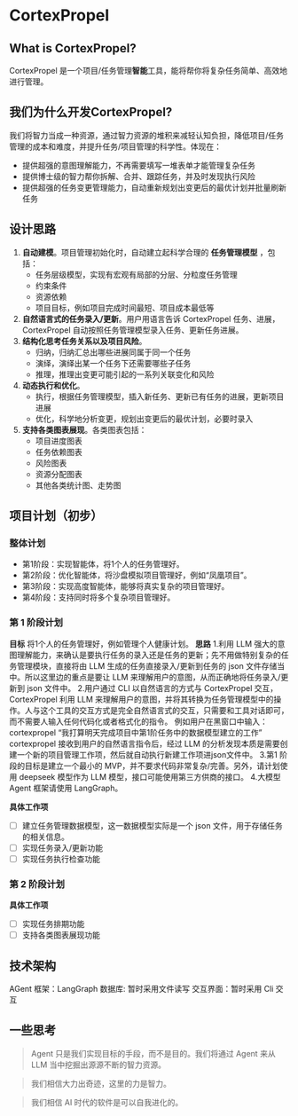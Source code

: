 # CortexPropel

## What is CortexPropel?
CortexPropel 是一个项目/任务管理**智能**工具，能将帮你将复杂任务简单、高效地进行管理。

## 我们为什么开发CortexPropel?
  我们将智力当成一种资源，通过智力资源的堆积来减轻认知负担，降低项目/任务管理的成本和难度，并提升任务/项目管理的科学性。体现在：
  - 提供超强的意图理解能力，不再需要填写一堆表单才能管理复杂任务
  - 提供博士级的智力帮你拆解、合并、跟踪任务，并及时发现执行风险
  - 提供超强的任务变更管理能力，自动重新规划出变更后的最优计划并批量刷新任务

## 设计思路
1. **自动建模**。项目管理初始化时，自动建立起科学合理的 **任务管理模型** ，包括：
    - 任务层级模型，实现有宏观有局部的分层、分粒度任务管理
    - 约束条件
    - 资源依赖
    - 项目目标，例如项目完成时间最短、项目成本最低等
2. **自然语言式的任务录入/更新**。用户用语言告诉 CortexPropel 任务、进展，CortexPropel 自动按照任务管理模型录入任务、更新任务进展。
3. **结构化思考任务关系以及项目风险**。
   - 归纳，归纳汇总出哪些进展同属于同一个任务
   - 演绎，演绎出某一个任务下还需要哪些子任务
   - 推理，推理出变更可能引起的一系列关联变化和风险
4. **动态执行和优化**。
   - 执行，根据任务管理模型，插入新任务、更新已有任务的进展，更新项目进展
   - 优化，科学地分析变更，规划出变更后的最优计划，必要时录入
5. **支持各类图表展现**。各类图表包括：
   - 项目进度图表
   - 任务依赖图表
   - 风险图表
   - 资源分配图表
   - 其他各类统计图、走势图

## 项目计划（初步）

### 整体计划
- 第1阶段：实现智能体，将1个人的任务管理好。
- 第2阶段：优化智能体，将沙盘模拟项目管理好，例如“凤凰项目”。
- 第3阶段：实现高度智能体，能够将真实复杂的项目管理好。
- 第4阶段：支持同时将多个复杂项目管理好。

### 第 1 阶段计划

**目标** 将1个人的任务管理好，例如管理个人健康计划。
**思路** 
1.利用 LLM 强大的意图理解能力，来确认是要执行任务的录入还是任务的更新；先不用做特别复杂的任务管理模块，直接将由 LLM 生成的任务直接录入/更新到任务的 json 文件存储当中。所以这里边的重点是要让 LLM 来理解用户的意图，从而正确地将任务录入/更新到 json 文件中。
2.用户通过 CLI 以自然语言的方式与 CortexPropel 交互，CortexPropel 利用 LLM 来理解用户的意图，并将其转换为任务管理模型中的操作。人与这个工具的交互方式是完全自然语言式的交互，只需要和工具对话即可，而不需要人输入任何代码化或者格式化的指令。
例如用户在黑窗口中输入：cortexpropel “我打算明天完成项目中第1阶任务中的数据模型建立的工作”
cortexpropel 接收到用户的自然语言指令后，经过 LLM 的分析发现本质是需要创建一个新的项目管理工作项，然后就自动执行新建工作项进json文件中。
3.第1 阶段的目标是建立一个最小的 MVP，并不要求代码非常复杂/完善。另外，请计划使用 deepseek 模型作为 LLM 模型，接口可能使用第三方供商的接口。
4.大模型 Agent 框架请使用 LangGraph。

**具体工作项**
- [ ] 建立任务管理数据模型，这一数据模型实际是一个 json 文件，用于存储任务的相关信息。
- [ ] 实现任务录入/更新功能
- [ ] 实现任务执行检查功能

### 第 2 阶段计划

**具体工作项**
- [ ] 实现任务排期功能
- [ ] 支持各类图表展现功能

## 技术架构
AGent 框架：LangGraph
数据库: 暂时采用文件读写
交互界面：暂时采用 Cli 交互

## 一些思考
> Agent 只是我们实现目标的手段，而不是目的。我们将通过 Agent 来从 LLM 当中挖掘出源源不断的智力资源。

> 我们相信大力出奇迹，这里的力是智力。

> 我们相信 AI 时代的软件是可以自我进化的。